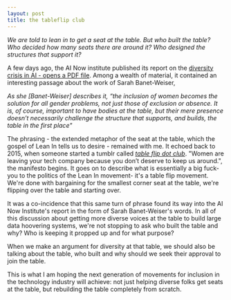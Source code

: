 ```yaml
---
layout: post
title: the tableflip club
---
```


_We are told to lean in to get a seat at the table. But who built the table? Who decided how many seats there are around it? Who designed the structures that support it?_

A few days ago, the AI Now institute published its report on the [diversity crisis in AI - opens a PDF file](https://ainowinstitute.org/discriminatingsystems.pdf). Among a wealth of material, it contained an interesting passage about the work of Sarah Banet-Weiser, 

_As she [Banet-Weiser] describes it, “the inclusion of women becomes the solution for all
gender problems, not just those of exclusion or absence. It is, of course, important to have bodies
at the table, but their mere presence doesn’t necessarily challenge the structure that supports,
and builds, the table in the first place"_

The phrasing - the extended metaphor of the seat at the table, which the gospel of Lean In tells us to desire - remained with me. It echoed back to 2015, when someone started a tumblr called [_table flip dot club_](http://tableflip.club/).
"Women are leaving your tech company because you don’t deserve to keep us around.", the manifesto begins. 
It goes on to describe what is essentially a big fuck-you to the politics of the Lean In movement- it's a table flip movement. We're done with bargaining for the smallest corner seat at the table, we're flipping over the table and starting over. 

It was a co-incidence that this same turn of phrase found its way into the AI Now Institute's report in the form of Sarah Banet-Weiser's words. In all of this discussion about getting more diverse voices at the table to build large data hoovering systems, we're not stopping to ask who built the table and why? Who is keeping it propped up and for what purpose? 

When we make an argument for diversity at that table, we should also be talking about the table, who built and why should we seek their approval to join the table. 

This is what I am hoping the next generation of movements for inclusion in the technology industry will achieve: not just helping diverse folks get seats at the table, but rebuilding the table completely from scratch. 


